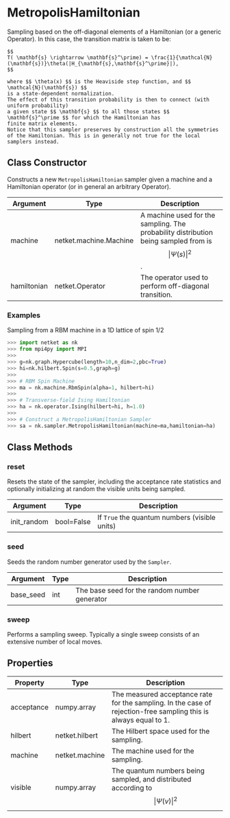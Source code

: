 # MetropolisHamiltonian
Sampling based on the off-diagonal elements of a Hamiltonian (or a generic Operator).
    In this case, the transition matrix is taken to be:

    $$
    T( \mathbf{s} \rightarrow \mathbf{s}^\prime) = \frac{1}{\mathcal{N}(\mathbf{s})}\theta(|H_{\mathbf{s},\mathbf{s}^\prime}|),
    $$

    where $$ \theta(x) $$ is the Heaviside step function, and $$ \mathcal{N}(\mathbf{s}) $$
    is a state-dependent normalization.
    The effect of this transition probability is then to connect (with uniform probability)
    a given state $$ \mathbf{s} $$ to all those states $$ \mathbf{s}^\prime $$ for which the Hamiltonian has
    finite matrix elements.
    Notice that this sampler preserves by construction all the symmetries
    of the Hamiltonian. This is in generally not true for the local samplers instead.

## Class Constructor
Constructs a new ``MetropolisHamiltonian`` sampler given a machine
and a Hamiltonian operator (or in general an arbitrary Operator).

| Argument  |         Type         |                                            Description                                             |
|-----------|----------------------|----------------------------------------------------------------------------------------------------|
|machine    |netket.machine.Machine|A machine used for the sampling. The probability distribution being sampled from is $$\|\Psi(s)\|^2$$.|
|hamiltonian|netket.Operator       |The operator used to perform off-diagonal transition.                                               |


### Examples
Sampling from a RBM machine in a 1D lattice of spin 1/2

```python
>>> import netket as nk
>>> from mpi4py import MPI
>>>
>>> g=nk.graph.Hypercube(length=10,n_dim=2,pbc=True)
>>> hi=nk.hilbert.Spin(s=0.5,graph=g)
>>>
>>> # RBM Spin Machine
>>> ma = nk.machine.RbmSpin(alpha=1, hilbert=hi)
>>>
>>> # Transverse-field Ising Hamiltonian
>>> ha = nk.operator.Ising(hilbert=hi, h=1.0)
>>>
>>> # Construct a MetropolisHamiltonian Sampler
>>> sa = nk.sampler.MetropolisHamiltonian(machine=ma,hamiltonian=ha)

```



## Class Methods 
### reset
Resets the state of the sampler, including the acceptance rate statistics
and optionally initializing at random the visible units being sampled.

| Argument  |   Type   |                  Description                  |
|-----------|----------|-----------------------------------------------|
|init_random|bool=False|If ``True`` the quantum numbers (visible units)|


### seed
Seeds the random number generator used by the ``Sampler``.

|Argument |Type|                 Description                 |
|---------|----|---------------------------------------------|
|base_seed|int |The base seed for the random number generator|


### sweep
Performs a sampling sweep. Typically a single sweep
consists of an extensive number of local moves.



## Properties

| Property |               Type               |                                                        Description                                                        |
|----------|----------------------------------|---------------------------------------------------------------------------------------------------------------------------|
|acceptance|         numpy.array              | The measured acceptance rate for the sampling.         In the case of rejection-free sampling this is always equal to 1.  |
|hilbert   |         netket.hilbert           | The Hilbert space used for the sampling.                                                                                  |
|machine   |         netket.machine           | The machine used for the sampling.                                                                                        |
|visible   |                       numpy.array| The quantum numbers being sampled,                        and distributed according to $$\|\Psi(v)\|^2$$                    |

